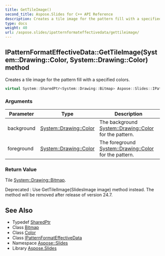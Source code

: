 ```yaml
---
title: GetTileImage()
second_title: Aspose.Slides for C++ API Reference
description: Creates a tile image for the pattern fill with a specified colors.
type: docs
weight: 40
url: /aspose.slides/ipatternformateffectivedata/gettileimage/
---
```

## IPatternFormatEffectiveData::GetTileImage(System::Drawing::Color, System::Drawing::Color) method


Creates a tile image for the pattern fill with a specified colors.

```cpp
virtual System::SharedPtr<System::Drawing::Bitmap> Aspose::Slides::IPatternFormatEffectiveData::GetTileImage(System::Drawing::Color background, System::Drawing::Color foreground)=0
```


### Arguments

| Parameter | Type | Description |
| --- | --- | --- |
| background | [System::Drawing::Color](../../../system.drawing/color/) | The background [System::Drawing::Color](../../../system.drawing/color/) for the pattern. |
| foreground | [System::Drawing::Color](../../../system.drawing/color/) | The foreground [System::Drawing::Color](../../../system.drawing/color/) for the pattern. |

### Return Value

Tile [System::Drawing::Bitmap](../../../system.drawing/bitmap/).

Deprecated
:   Use GetTileIImage(SlidesImage image) method instead. The method will be removed after release of version 24.7.

## See Also

* Typedef [SharedPtr](../../../system/sharedptr/)
* Class [Bitmap](../../../system.drawing/bitmap/)
* Class [Color](../../../system.drawing/color/)
* Class [IPatternFormatEffectiveData](../)
* Namespace [Aspose::Slides](../../)
* Library [Aspose.Slides](../../../)